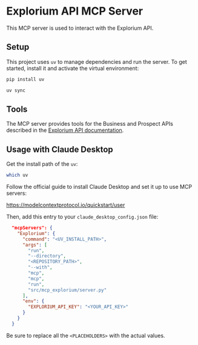 # Explorium API MCP Server
This MCP server is used to interact with the Explorium API.

## Setup

This project uses `uv` to manage dependencies and run the server.
To get started, install it and activate the virtual environment:

```bash
pip install uv

uv sync
```


## Tools

The MCP server provides tools for the Business and Prospect APIs described in the [Explorium API documentation](https://developers.explorium.ai/reference/getting-started-with-explorium-admin).

## Usage with Claude Desktop

Get the install path of the `uv`:

```bash
which uv
```

Follow the official guide to install Claude Desktop and set it up to use MCP servers:

https://modelcontextprotocol.io/quickstart/user

Then, add this entry to your `claude_desktop_config.json` file:

```json
  "mcpServers": {
    "Explorium": {
      "command": "<UV_INSTALL_PATH>",
      "args": [
        "run",
        "--directory",
        "<REPOSITORY_PATH>",
        "--with",
        "mcp",
        "mcp",
        "run",
        "src/mcp_explorium/server.py"
      ],
      "env": {
        "EXPLORIUM_API_KEY": "<YOUR_API_KEY>"
      }
    }
  }
```

Be sure to replace all the `<PLACEHOLDERS>` with the actual values.
